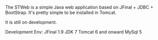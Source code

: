 The STWeb is a simple Java web application based on JFinal + JDBC + BootStrap. 
It's pretty simple to be installed in Tomcat.

It is still on development.

Development Env:
JFinal 1.9
JDK 7
Tomcat 6 and onward
MySql 5
